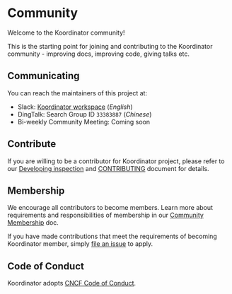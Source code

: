 # Community

Welcome to the Koordinator community!

This is the starting point for joining and contributing to the Koordinator community - improving docs, improving code, giving talks etc.

## Communicating

You can reach the maintainers of this project at:

- Slack: [Koordinator workspace](https://join.slack.com/t/koordinator-sh/shared_invite/zt-1756qoub4-Cn4~esfdlfAPsD7cwO2NzA) (*English*)
- DingTalk: Search Group ID `33383887` (*Chinese*)
- Bi-weekly Community Meeting: Coming soon

## Contribute

If you are willing to be a contributor for Koordinator project, please refer to our [Developing inspection](./developing-inspection.md) and [CONTRIBUTING](https://github.com/koordinator-sh/koordinator/blob/main/CONTRIBUTING.md) document for details.

## Membership

We encourage all contributors to become members. Learn more about requirements and responsibilities of membership in our [Community Membership](./community-membership.md) doc.

If you have made contributions that meet the requirements of becoming Koordinator member, simply [file an issue](https://github.com/koordinator-sh/community/issues/new) to apply.

## Code of Conduct

Koordinator adopts [CNCF Code of Conduct](https://github.com/cncf/foundation/blob/master/code-of-conduct.md).
